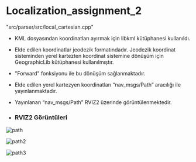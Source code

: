 # Localization_assignment_2

"src/parser/src/local_cartesian.cpp"

- KML dosyasından koordinatları ayırmak için libkml kütüphanesi kullanıldı.
- Elde edilen koordinatlar jeodezik formatındadır. Jeodezik koordinat sisteminden yerel kartezten koordinat sistemine dönüşüm için GeographicLib kütüphanesi kullanılmıştır.
- "Forward" fonksiyonu ile bu dönüşüm sağlanmaktadır.
- Elde edilen yerel kartezyen koordinatları “nav_msgs/Path” aracılığı ile yayınlanmaktadır.
- Yayınlanan “nav_msgs/Path” RVIZ2 üzerinde görüntülenmektedir.

- ### RVIZ2 Görüntüleri
![path](https://user-images.githubusercontent.com/58399721/178893579-930027ca-7cb5-47fa-b45f-92d50d2c45e4.png)


![path2](https://user-images.githubusercontent.com/58399721/178893589-f3d1fe4b-dc9a-47f6-829f-835dd47c1f64.png)


![path3](https://user-images.githubusercontent.com/58399721/178893610-dcf6785e-64a7-4857-af31-35ce4a4f8e4e.png)





